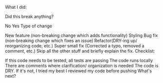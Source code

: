 What I did:

Did this break anything?

 No
 Yes
Type of change

 New feature (non-breaking change which adds functionality)
 Styling
 Bug fix (non-breaking change which fixes an issue)
 Refactor(DRY-ing up/ reorganizing code, etc.)
 Super small fix (Corrected a typo, removed a comment, etc.)
 Skip all the other stuff and briefly explain the fix.
Checklist:

 If this code needs to be tested, all tests are passing
 The code runs locally
 There are comments where clarification/ organization is needed
 The code is DRY. If it's not, I tried my best
 I reviewed my code before pushing
What's next?
